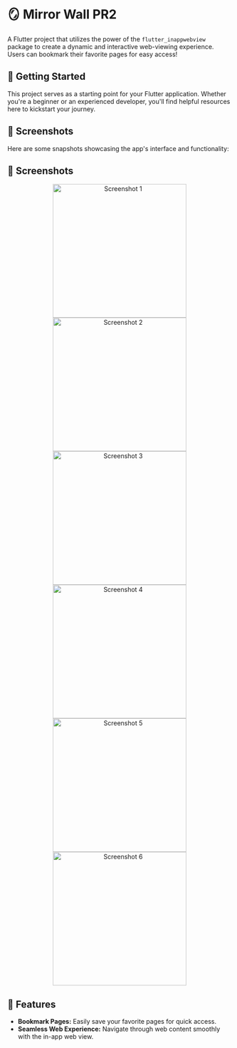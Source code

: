 # 🪞 Mirror Wall PR2

A Flutter project that utilizes the power of the `flutter_inappwebview` package to create a dynamic and interactive web-viewing experience. Users can bookmark their favorite pages for easy access!

## 🚀 Getting Started

This project serves as a starting point for your Flutter application. Whether you're a beginner or an experienced developer, you'll find helpful resources here to kickstart your journey.


## 📸 Screenshots

Here are some snapshots showcasing the app's interface and functionality:

<h2>📸 Screenshots</h2>
<div align="center">
    <img src="https://github.com/tvishabhatt/Mirror_wall-Pr2/assets/122964289/4d487dfa-5423-4472-a86c-b3efc041c4bb" width="300" alt="Screenshot 1">
    <img src="https://github.com/tvishabhatt/Mirror_wall-Pr2/assets/122964289/41dc32b5-fc4f-4714-b456-8e54d0f901ed" width="300" alt="Screenshot 2">
    <img src="https://github.com/tvishabhatt/Mirror_wall-Pr2/assets/122964289/96356620-7bdf-454f-b593-f1c636d88fbf" width="300" alt="Screenshot 3">
    <img src="https://github.com/tvishabhatt/Mirror_wall-Pr2/assets/122964289/8b1eaf56-6d28-40a5-b3c0-d3cdd462ac0c" width="300" alt="Screenshot 4">
    <img src="https://github.com/tvishabhatt/Mirror_wall-Pr2/assets/122964289/b9b750f3-ba07-4f8f-af64-283ee2ebc71c" width="300" alt="Screenshot 5">
    <img src="https://github.com/tvishabhatt/Mirror_wall-Pr2/assets/122964289/62722d8e-50c7-4226-a72d-45cd5adc4df4" width="300" alt="Screenshot 6">
</div>

## 🌟 Features

- **Bookmark Pages:** Easily save your favorite pages for quick access.
- **Seamless Web Experience:** Navigate through web content smoothly with the in-app web view.
